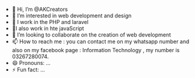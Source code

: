 - 👋 Hi, I’m @AKCreators
- 👀 I’m interested in web development and design 
- 🌱 I work in the PHP and laravel
- 🌱I also work in hte javaScript
- 💞️ I’m looking to collaborate on the creation of web development
- 📫 How to reach me : you can contact me on my whatsapp number and also on my facebook page : Information Technology , my number is 03267280074.
- 😄 Pronouns: ...
- ⚡ Fun fact: ...

<!---
AKCreators/AKCreators is a ✨ special ✨ repository because its `README.md` (this file) appears on your GitHub profile.
You can click the Preview link to take a look at your changes.
--->
